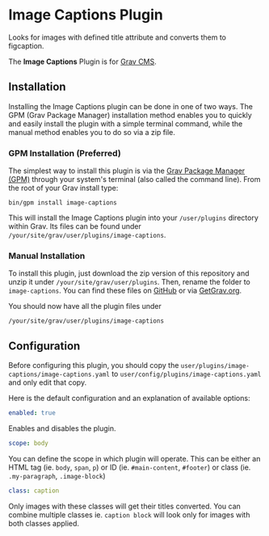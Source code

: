 # Image Captions Plugin

Looks for images with defined title attribute and converts them to figcaption.

The **Image Captions** Plugin is for [Grav CMS](http://github.com/getgrav/grav).

## Installation

Installing the Image Captions plugin can be done in one of two ways. The GPM (Grav Package Manager) installation method enables you to quickly and easily install the plugin with a simple terminal command, while the manual method enables you to do so via a zip file.

### GPM Installation (Preferred)

The simplest way to install this plugin is via the [Grav Package Manager (GPM)](http://learn.getgrav.org/advanced/grav-gpm) through your system's terminal (also called the command line). From the root of your Grav install type:

    bin/gpm install image-captions

This will install the Image Captions plugin into your `/user/plugins` directory within Grav. Its files can be found under `/your/site/grav/user/plugins/image-captions`.

### Manual Installation

To install this plugin, just download the zip version of this repository and unzip it under `/your/site/grav/user/plugins`. Then, rename the folder to `image-captions`. You can find these files on [GitHub](https://github.com/newkind/grav-plugin-image-captions) or via [GetGrav.org](http://getgrav.org/downloads/plugins#extras).

You should now have all the plugin files under

    /your/site/grav/user/plugins/image-captions	

## Configuration

Before configuring this plugin, you should copy the `user/plugins/image-captions/image-captions.yaml` to `user/config/plugins/image-captions.yaml` and only edit that copy.

Here is the default configuration and an explanation of available options:

```yaml
enabled: true
```

Enables and disables the plugin.

```yaml
scope: body
```

You can define the scope in which plugin will operate. This can be either an HTML tag (ie. `body`, `span`, `p`) or ID (ie. `#main-content`, `#footer`) or class (ie. `.my-paragraph`, `.image-block`)

```yaml
class: caption
```
Only images with these classes will get their titles converted. You can combine multiple classes ie. `caption block` will look only for images with both classes applied.

